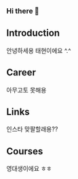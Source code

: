 ### Hi there 👋

## Introduction
 안녕하세용 태현이에요 ^.^

 ## Career 
  아무고토 못해용
  
  ## Links
인스타 맞팔할래용??

## Courses
 영대생이에요 ㅎㅎ

 
<!--
**JtaeHyeon/JtaeHyeon** is a ✨ _special_ ✨ repository because its `README.md` (this file) appears on your GitHub profile.

Here are some ideas to get you started:

- 🔭 I’m currently working on ...
- 🌱 I’m currently learning ...
- 👯 I’m looking to collaborate on ...
- 🤔 I’m looking for help with ...
- 💬 Ask me about ...
- 📫 How to reach me: ...
- 😄 Pronouns: ...
- ⚡ Fun fact: ...
-->
